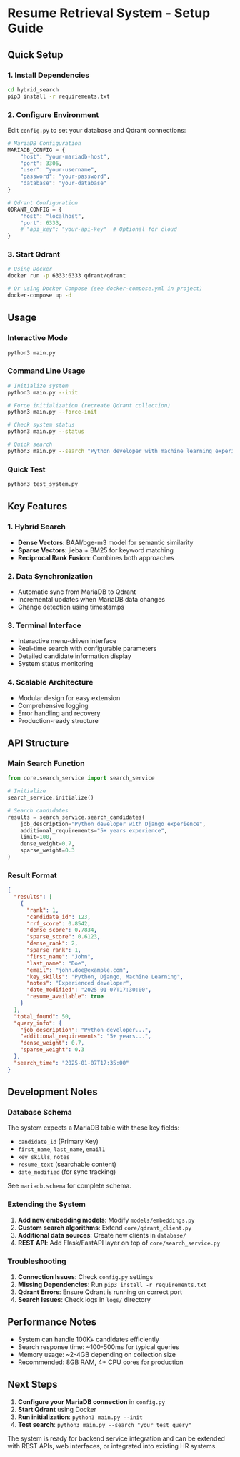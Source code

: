 # Resume Retrieval System - Setup Guide

## Quick Setup

### 1. Install Dependencies
```bash
cd hybrid_search
pip3 install -r requirements.txt
```

### 2. Configure Environment
Edit `config.py` to set your database and Qdrant connections:

```python
# MariaDB Configuration
MARIADB_CONFIG = {
    "host": "your-mariadb-host",
    "port": 3306,
    "user": "your-username",
    "password": "your-password",
    "database": "your-database"
}

# Qdrant Configuration  
QDRANT_CONFIG = {
    "host": "localhost",
    "port": 6333,
    # "api_key": "your-api-key"  # Optional for cloud
}
```

### 3. Start Qdrant
```bash
# Using Docker
docker run -p 6333:6333 qdrant/qdrant

# Or using Docker Compose (see docker-compose.yml in project)
docker-compose up -d
```

## Usage

### Interactive Mode
```bash
python3 main.py
```

### Command Line Usage
```bash
# Initialize system
python3 main.py --init

# Force initialization (recreate Qdrant collection)
python3 main.py --force-init

# Check system status
python3 main.py --status

# Quick search
python3 main.py --search "Python developer with machine learning experience" --limit 5
```

### Quick Test
```bash
python3 test_system.py
```

## Key Features

### 1. Hybrid Search
- **Dense Vectors**: BAAI/bge-m3 model for semantic similarity
- **Sparse Vectors**: jieba + BM25 for keyword matching
- **Reciprocal Rank Fusion**: Combines both approaches

### 2. Data Synchronization
- Automatic sync from MariaDB to Qdrant
- Incremental updates when MariaDB data changes
- Change detection using timestamps

### 3. Terminal Interface
- Interactive menu-driven interface
- Real-time search with configurable parameters
- Detailed candidate information display
- System status monitoring

### 4. Scalable Architecture
- Modular design for easy extension
- Comprehensive logging
- Error handling and recovery
- Production-ready structure

## API Structure

### Main Search Function
```python
from core.search_service import search_service

# Initialize
search_service.initialize()

# Search candidates
results = search_service.search_candidates(
    job_description="Python developer with Django experience",
    additional_requirements="5+ years experience",
    limit=100,
    dense_weight=0.7,
    sparse_weight=0.3
)
```

### Result Format
```json
{
  "results": [
    {
      "rank": 1,
      "candidate_id": 123,
      "rrf_score": 0.8542,
      "dense_score": 0.7834,
      "sparse_score": 0.6123,
      "dense_rank": 2,
      "sparse_rank": 1,
      "first_name": "John",
      "last_name": "Doe",
      "email": "john.doe@example.com",
      "key_skills": "Python, Django, Machine Learning",
      "notes": "Experienced developer",
      "date_modified": "2025-01-07T17:30:00",
      "resume_available": true
    }
  ],
  "total_found": 50,
  "query_info": {
    "job_description": "Python developer...",
    "additional_requirements": "5+ years...",
    "dense_weight": 0.7,
    "sparse_weight": 0.3
  },
  "search_time": "2025-01-07T17:35:00"
}
```

## Development Notes

### Database Schema
The system expects a MariaDB table with these key fields:
- `candidate_id` (Primary Key)
- `first_name`, `last_name`, `email1`
- `key_skills`, `notes`
- `resume_text` (searchable content)
- `date_modified` (for sync tracking)

See `mariadb.schema` for complete schema.

### Extending the System
1. **Add new embedding models**: Modify `models/embeddings.py`
2. **Custom search algorithms**: Extend `core/qdrant_client.py`
3. **Additional data sources**: Create new clients in `database/`
4. **REST API**: Add Flask/FastAPI layer on top of `core/search_service.py`

### Troubleshooting
1. **Connection Issues**: Check `config.py` settings
2. **Missing Dependencies**: Run `pip3 install -r requirements.txt`
3. **Qdrant Errors**: Ensure Qdrant is running on correct port
4. **Search Issues**: Check logs in `logs/` directory

## Performance Notes

- System can handle 100K+ candidates efficiently
- Search response time: ~100-500ms for typical queries
- Memory usage: ~2-4GB depending on collection size
- Recommended: 8GB RAM, 4+ CPU cores for production

## Next Steps

1. **Configure your MariaDB connection** in `config.py`
2. **Start Qdrant** using Docker
3. **Run initialization**: `python3 main.py --init`
4. **Test search**: `python3 main.py --search "your test query"`

The system is ready for backend service integration and can be extended with REST APIs, web interfaces, or integrated into existing HR systems.
